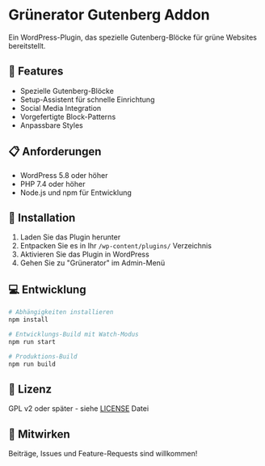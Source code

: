 # Grünerator Gutenberg Addon

Ein WordPress-Plugin, das spezielle Gutenberg-Blöcke für grüne Websites bereitstellt.

## 🚀 Features

- Spezielle Gutenberg-Blöcke
- Setup-Assistent für schnelle Einrichtung
- Social Media Integration
- Vorgefertigte Block-Patterns
- Anpassbare Styles

## 📋 Anforderungen

- WordPress 5.8 oder höher
- PHP 7.4 oder höher
- Node.js und npm für Entwicklung

## 🔧 Installation

1. Laden Sie das Plugin herunter
2. Entpacken Sie es in Ihr `/wp-content/plugins/` Verzeichnis
3. Aktivieren Sie das Plugin in WordPress
4. Gehen Sie zu "Grünerator" im Admin-Menü

## 💻 Entwicklung

```bash
# Abhängigkeiten installieren
npm install

# Entwicklungs-Build mit Watch-Modus
npm run start

# Produktions-Build
npm run build
```

## 📝 Lizenz

GPL v2 oder später - siehe [LICENSE](LICENSE) Datei

## 🤝 Mitwirken

Beiträge, Issues und Feature-Requests sind willkommen! 